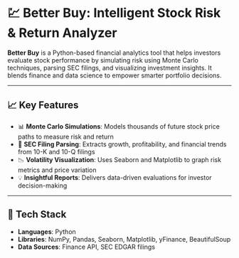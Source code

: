 # 💹 Better Buy: Intelligent Stock Risk & Return Analyzer

**Better Buy** is a Python-based financial analytics tool that helps investors evaluate stock performance by simulating risk using Monte Carlo techniques, parsing SEC filings, and visualizing investment insights. It blends finance and data science to empower smarter portfolio decisions.

---

## 📈 Key Features

- 📊 **Monte Carlo Simulations**: Models thousands of future stock price paths to measure risk and return
- 📄 **SEC Filing Parsing**: Extracts growth, profitability, and financial trends from 10-K and 10-Q filings
- 📉 **Volatility Visualization**: Uses Seaborn and Matplotlib to graph risk metrics and price variation
- 💡 **Insightful Reports**: Delivers data-driven evaluations for investor decision-making

---

## 🔧 Tech Stack

- **Languages**: Python
- **Libraries**: NumPy, Pandas, Seaborn, Matplotlib, yFinance, BeautifulSoup
- **Data Sources**: Finance API, SEC EDGAR filings
